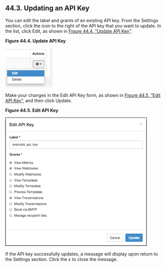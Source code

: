 ## 44.3. Updating an API Key

You can edit the label and grants of an existing API key. From the Settings section, click the icon to the right of the API key that you want to update. In the list, click Edit, as shown in [Figure 44.4, “Update API Key”](web-ui.apikeys.update#figure_update_apikey "Figure 44.4. Update API Key").

<a name="figure_update_apikey"></a>

**Figure 44.4. Update API Key**

![Update API Key](images/update_apikey.png)

Make your changes in the Edit API Key form, as shown in [Figure 44.5, “Edit API Key”](web-ui.apikeys.update#figure_edit_apikey "Figure 44.5. Edit API Key"), and then click Update.

<a name="figure_edit_apikey"></a>

**Figure 44.5. Edit API Key**

![Edit API Key](images/edit_apikey.png)

If the API key successfully updates, a message will display upon return to the Settings section. Click the x to close the message.
